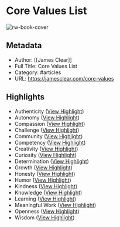 # Core Values List

![rw-book-cover](https://jamesclear.com/wp-content/uploads/2020/11/jc-twitter.png)

## Metadata
- Author: [[James Clear]]
- Full Title: Core Values List
- Category: #articles
- URL: https://jamesclear.com/core-values

## Highlights
- Authenticity ([View Highlight](https://read.readwise.io/read/01hkjvrjs1fxk5havk0p7ffekz))
- Autonomy ([View Highlight](https://read.readwise.io/read/01hkjvrped5j989bh4tp01ekst))
- Compassion ([View Highlight](https://read.readwise.io/read/01hkjvrw99w9z7vd26x1r7tt2j))
- Challenge ([View Highlight](https://read.readwise.io/read/01hkjvry0ttpjg5pxg9sgw0a5f))
- Community ([View Highlight](https://read.readwise.io/read/01hkjvs4m4k48n9yctk1zawe7x))
- Competency ([View Highlight](https://read.readwise.io/read/01hkjvs5jcsgz12r4mn3n1sjyf))
- Creativity ([View Highlight](https://read.readwise.io/read/01hkjvs9y9b2acdqr6sxzbgy3k))
- Curiosity ([View Highlight](https://read.readwise.io/read/01hkjvsambbcm6jy4djaa301z8))
- Determination ([View Highlight](https://read.readwise.io/read/01hkjvsb52y1twtwmvhn9k0w9k))
- Growth ([View Highlight](https://read.readwise.io/read/01hkjvsftrj89yk1ecdm5gjcrs))
- Honesty ([View Highlight](https://read.readwise.io/read/01hkjvsk0antsc8wtwj492zmp7))
- Humor ([View Highlight](https://read.readwise.io/read/01hkjvskxx4xsf0gme4fv6vrrg))
- Kindness ([View Highlight](https://read.readwise.io/read/01hkjvsrp0h7af71s2r5x8vskm))
- Knowledge ([View Highlight](https://read.readwise.io/read/01hkjvsvqkrjg07697ta96beev))
- Learning ([View Highlight](https://read.readwise.io/read/01hkjvswzayvy23ps1qb2p78f9))
- Meaningful Work ([View Highlight](https://read.readwise.io/read/01hkjvsyxfk1ac65mvqz8p26he))
- Openness ([View Highlight](https://read.readwise.io/read/01hkjvszk62krq21vjsme455pp))
- Wisdom ([View Highlight](https://read.readwise.io/read/01hkjvtvw2xdhf2dvjkp9p2frh))
